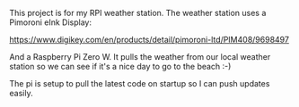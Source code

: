 This project is for my RPI weather station. The weather station uses a Pimoroni eInk Display:

https://www.digikey.com/en/products/detail/pimoroni-ltd/PIM408/9698497

And a Raspberry Pi Zero W. It pulls the weather from our local weather station so we can see if it's a nice day to go to the beach :-)

The pi is setup to pull the latest code on startup so I can push updates easily.

